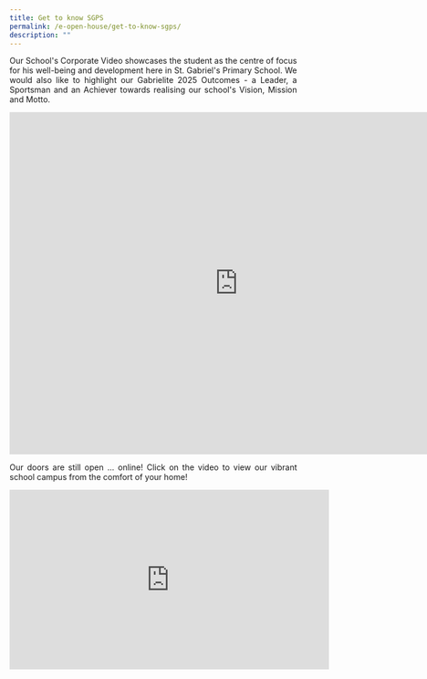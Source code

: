 ```yaml
---
title: Get to know SGPS
permalink: /e-open-house/get-to-know-sgps/
description: ""
---
```

<p align="justify">
Our School's Corporate Video showcases the student as the centre of focus for his well-being and development here in St. Gabriel's Primary School. We would also like to highlight our Gabrielite 2025 Outcomes - a Leader, a Sportsman and an Achiever towards realising our school's Vision, Mission and Motto.

<center><iframe width="800" height="600" src="https://www.youtube.com/embed/Ym_EcHQKj3E" title="SGPS Corporate Video" frameborder="0" allow="accelerometer; autoplay; clipboard-write; encrypted-media; gyroscope; picture-in-picture; web-share" allowfullscreen></iframe></iframe></center>

<p align="justify">
Our doors are still open ... online! Click on the video to view our vibrant school campus from the comfort of your home!

<center><iframe width="560" height="315" src="https://www.youtube.com/embed/UAuxd8_oqw0" title="Virtual Tour" frameborder="0" allow="accelerometer; autoplay; clipboard-write; encrypted-media; gyroscope; picture-in-picture" allowfullscreen></iframe></center>
